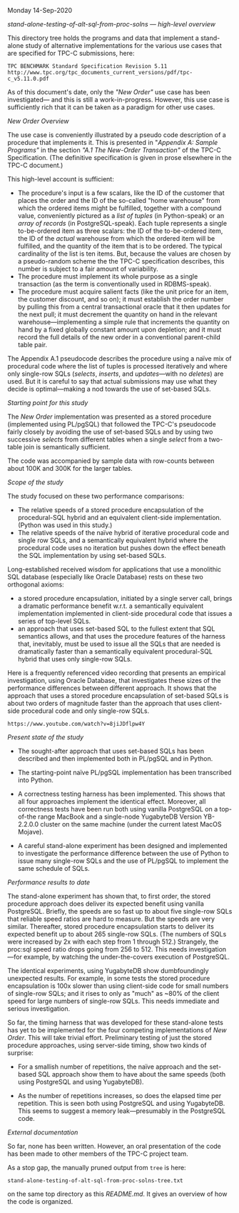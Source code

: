 Monday 14-Sep-2020

*stand-alone-testing-of-alt-sql-from-proc-solns — high-level overview*

This directory tree holds the programs and data that implement a stand-alone study of alternative implementations for the various use cases that are specified for TPC-C submissions, here:

```
TPC BENCHMARK Standard Specification Revision 5.11
http://www.tpc.org/tpc_documents_current_versions/pdf/tpc-c_v5.11.0.pdf
```

As of this document's date, only the _"New Order"_ use case has been investigated— and this is still a work-in-progress. However, this use case is sufficiently rich that it can be taken as a paradigm for other use cases.

*New Order Overview*

The use case is conveniently illustrated by a pseudo code description of a procedure that implements it. This is presented in "_Appendix A: Sample Programs"_ in the section _"A.1 The New-Order Transaction"_ of the TPC-C Specification. (The definitive specification is given in prose elsewhere in the TPC-C document.)

This high-level account is sufficient:

- The procedure's input is a few scalars, like the ID of the customer that places the order and the ID of the so-called "home warehouse" from which the ordered items might be fulfilled, together with a compound value, conveniently pictured as a _list of tuples_ (in Python-speak) or an _array of records_ (in PostgreSQL-speak). Each tuple represents a single to-be-ordered item as three scalars: the ID of the to-be-ordered item, the ID of the _actual_ warehouse from which the ordered item will be fulfilled, and the quantity of the item that is to be ordered. The typical cardinality of the list is ten items. But, because the values are chosen by a pseudo-random scheme the the TPC-C specification describes, this number is subject to a fair amount of variability.
- The procedure must implement its whole purpose as a single transaction (as the term is conventionally used in RDBMS-speak).
- The procedure must acquire salient facts (like the unit price for an item, the customer discount, and so on); it must establish the order number by pulling this from a central transactional oracle that it then updates for the next pull; it must decrement the quantity on hand in the relevant warehouse—implementing a simple rule that increments the quantity on hand by a fixed globally constant amount upon depletion; and it must record the full details of the new order in a conventional parent-child table pair.

The Appendix A.1 pseudocode describes the procedure using a naïve mix of procedural code where the list of tuples is processed iteratively and where only single-row SQLs (_selects_, _inserts_, and _updates_—with no _deletes_) are used. But it is careful to say that actual submissions may use what they decide is optimal—making a nod towards the use of set-based SQLs.

*Starting point for this study*

The _New Order_ implementation was presented as a stored procedure (implemented using PL/pgSQL) that followed the TPC-C's pseudocode fairly closely by avoiding the use of set-based SQLs and by using two successive _selects_ from different tables when a single _select_ from a two-table join is semantically sufficient.

The code was accompanied by sample data with row-counts between about 100K and 300K for the larger tables.

*Scope of the study*

The study focused on these two performance comparisons:

- The relative speeds of a stored procedure encapsulation of the procedural-SQL hybrid and an equivalent client-side implementation. (Python was used in this study.)
- The relative speeds of the naïve hybrid of iterative procedural code and single row SQLs, and a semantically equivalent hybrid where the procedural code uses no iteration but pushes down the effect beneath the SQL implementation by using set-based SQLs.

Long-established received wisdom for applications that use a monolithic SQL database (especially like Oracle Database) rests on these two orthogonal axioms:

- a stored procedure encapsulation, initiated by a single server call, brings a dramatic performance benefit w.r.t. a semantically equivalent implementation implemented in client-side procedural code that issues a series of top-level SQLs.
- an approach that uses set-based SQL to the fullest extent that SQL semantics allows, and that uses the procedure features of the harness that, inevitably, must be used to issue all the SQLs that are needed is dramatically faster than a semantically equivalent procedural-SQL hybrid that uses only single-row SQLs.

Here is a frequently referenced video recording that presents an empirical investigation, using Oracle Database, that investigates these sizes of the performance differences between different approach. It shows that the approach that uses a stored procedure encapsulation of set-based SQLs is about two orders of magnitude faster than the approach that uses client-side procedural code and only single-row SQLs.

```
https://www.youtube.com/watch?v=8jiJDflpw4Y
```

*Present state of the study*

- The sought-after approach that uses set-based SQLs has been described and then implemented both in PL/pgSQL and in Python.

- The starting-point naïve PL/pgSQL implementation has been transcribed into Python.

- A correctness testing harness has been implemented. This shows that all four approaches implement the identical effect. Moreover, all correctness tests have been run both using vanilla PostgreSQL on a top-of-the range MacBook and a single-node YugabyteDB Version YB-2.2.0.0 cluster on the same machine (under the current latest MacOS Mojave).

- A careful stand-alone experiment has been designed and implemented to investigate the performance difference between the use of Python to issue many single-row SQLs and the use of PL/pgSQL to implement the same schedule of SQLs.

*Performance results to date*

The stand-alone experiment has shown that, to first order, the stored procedure approach does deliver its expected benefit using vanilla PostgreSQL. Briefly, the speeds are so fast up to about five single-row SQLs that reliable speed ratios are hard to measure. But the speeds are very similar. Thereafter, stored procedure encapsulation starts to deliver its expected benefit up to about 265 single-row SQLs. (The numbers of SQLs were increased by 2x with each step from 1 through 512.) Strangely, the proc:sql speed ratio drops going from 256 to 512. This needs investigation—for example, by watching the under-the-covers execution of PostgreSQL.

The identical experiments, using YugabyteDB show dumbfoundingly unexpected results. For example, in some tests the stored procedure encapsulation is 100x slower than using client-side code for small numbers of single-row SQLs; and it rises to only as "much" as ~80% of the client speed for large numbers of single-row SQLs. This needs immediate and serious investigation.

So far, the timing harness that was developed for these stand-alone tests has yet to be implemented for the four competing implementations of _New Order_. This will take trivial effort. Preliminary testing of just the stored procedure approaches, using server-side timing, show two kinds of surprise:

- For a smallish number of repetitions, the naïve approach and the set-based SQL approach show them to have about the same speeds (both using PostgreSQL and using YugabyteDB).

- As the number of repetitions increases, so does the elapsed time per repetition. This is seen both using PostgreSQL and using YugabyteDB. This seems to suggest a memory leak—presumably in the PostgreSQL code.

*External documentation*

So far, none has been written. However, an oral presentation of the code has been made to other members of the TPC-C project team.

As a stop gap, the manually pruned output from `tree` is here:

```
stand-alone-testing-of-alt-sql-from-proc-solns-tree.txt
```

on the same top directory as this _README.md_. It gives an overview of how the code is organized.